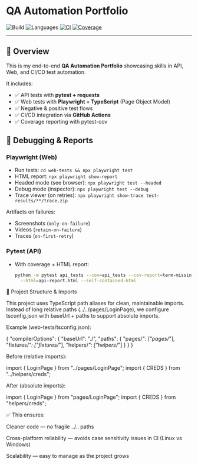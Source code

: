 # QA Automation Portfolio

![Build](https://github.com/Marblehead0/qa-automation-portfolio/actions/workflows/playwright.yml/badge.svg)
![Languages](https://img.shields.io/badge/languages-Python%20%7C%20TypeScript-blue)
[![CI](https://github.com/Marblehead0/qa-automation-portfolio/actions/workflows/ci.yml/badge.svg)](https://github.com/Marblehead0/qa-automation-portfolio/actions/workflows/ci.yml)
[![Coverage](https://codecov.io/gh/Marblehead0/qa-automation-portfolio/branch/main/graph/badge.svg)](https://codecov.io/gh/Marblehead0/qa-automation-portfolio)

---

## 📌 Overview
This is my end-to-end **QA Automation Portfolio** showcasing skills in API, Web, and CI/CD test automation.

It includes:
- ✅ API tests with **pytest + requests**
- ✅ Web tests with **Playwright + TypeScript** (Page Object Model)
- ✅ Negative & positive test flows
- ✅ CI/CD integration via **GitHub Actions**
- ✅ Coverage reporting with pytest-cov

## 🐞 Debugging & Reports

### Playwright (Web)
- Run tests: `cd web-tests && npx playwright test`
- HTML report: `npx playwright show-report`
- Headed mode (see browser): `npx playwright test --headed`
- Debug mode (inspector): `npx playwright test --debug`
- Trace viewer (on retries): `npx playwright show-trace test-results/**/trace.zip`

Artifacts on failures:
- Screenshots (`only-on-failure`)
- Videos (`retain-on-failure`)
- Traces (`on-first-retry`)

### Pytest (API)
- With coverage + HTML report:
  ```bash
  python -m pytest api_tests --cov=api_tests --cov-report=term-missing \
    --html=api-report.html --self-contained-html

📂 Project Structure & Imports

This project uses TypeScript path aliases for clean, maintainable imports.
Instead of long relative paths (../../pages/LoginPage), we configure tsconfig.json with baseUrl + paths to support absolute imports.

Example (web-tests/tsconfig.json):

{
  "compilerOptions": {
    "baseUrl": "./",
    "paths": {
      "pages/*": ["pages/*"],
      "fixtures/*": ["fixtures/*"],
      "helpers/*": ["helpers/*"]
    }
  }
}


Before (relative imports):

import { LoginPage } from "../pages/LoginPage";
import { CREDS } from "../helpers/creds";


After (absolute imports):

import { LoginPage } from "pages/LoginPage";
import { CREDS } from "helpers/creds";


✅ This ensures:

Cleaner code — no fragile ../.. paths

Cross-platform reliability — avoids case sensitivity issues in CI (Linux vs Windows)

Scalability — easy to manage as the project grows


